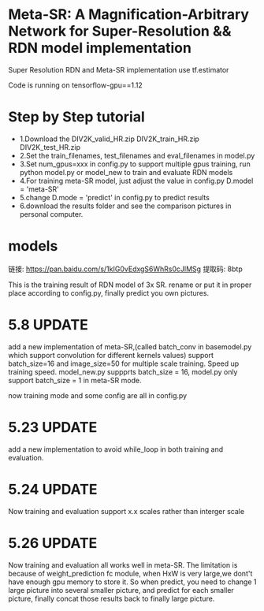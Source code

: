# Meta-SR: A Magnification-Arbitrary Network for Super-Resolution && RDN model implementation
Super Resolution RDN and Meta-SR implementation use tf.estimator

Code is running on tensorflow-gpu==1.12

# Step by Step tutorial
- 1.Download the DIV2K_valid_HR.zip DIV2K_train_HR.zip DIV2K_test_HR.zip
- 2.Set the train_filenames, test_filenames and eval_filenames in model.py
- 3.Set num_gpus=xxx in config.py to support multiple gpus training, run python model.py or model_new to train and evaluate RDN models
- 4.For training meta-SR model, just adjust the value in config.py D.model = 'meta-SR'
- 5.change D.mode = 'predict' in config.py to predict results
- 6.download the results folder and see the comparison pictures in personal computer.

# models
链接: https://pan.baidu.com/s/1kIG0vEdxgS6WhRs0cJlMSg 提取码: 8btp

This is the training result of RDN model of 3x SR. rename or put it in proper place according to config.py, finally predict you own pictures.


# 5.8 UPDATE
add a new implementation of meta-SR,(called batch_conv in basemodel.py which support convolution for different kernels values) support batch_size=16 and image_size=50 for multiple scale training. Speed up training speed. model_new.py suppprts batch_size = 16, model.py only support batch_size = 1 in meta-SR mode.

now training mode and some config are all in config.py
# 5.23 UPDATE
add a new implementation to avoid while_loop in both training and evaluation.
# 5.24 UPDATE
Now training and evaluation support x.x scales rather than interger scale
# 5.26 UPDATE
Now training and evaluation all works well in meta-SR. The limitation is because of weight_prediction fc module, when HxW is very large,we dont't have enough gpu memory to store it. So when predict, you need to change 1 large picture into several smaller picture, and predict for each smaller picture, finally concat those results back to finally large picture.

